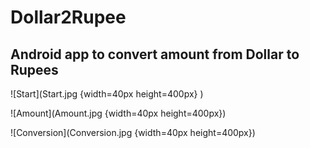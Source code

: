 # Dollar2Rupee

## Android app to convert amount from Dollar to Rupees

![Start](Start.jpg {width=40px height=400px} )


![Amount](Amount.jpg {width=40px height=400px})



![Conversion](Conversion.jpg {width=40px height=400px}) 
